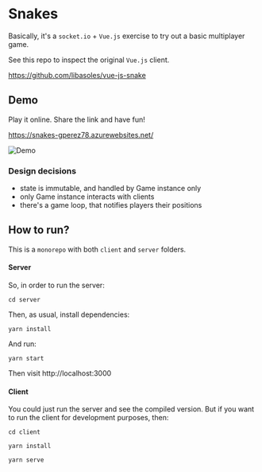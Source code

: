 # Snakes

Basically, it's a `socket.io` + `Vue.js` exercise to try out a basic multiplayer game.

See this repo to inspect the original `Vue.js` client.

https://github.com/libasoles/vue-js-snake

## Demo

Play it online. Share the link and have fun!

https://snakes-gperez78.azurewebsites.net/


![Demo](https://github.com/libasoles/vue-js-snakes-mutiplayer/blob/master/screenshot/demo.gif)


### Design decisions

- state is immutable, and handled by Game instance only
- only Game instance interacts with clients
- there's a game loop, that notifies players their positions

## How to run?

This is a `monorepo` with both `client` and `server` folders.

#### Server
So, in order to run the server:

`cd server`

Then, as usual, install dependencies:

`yarn install`

And run:

`yarn start`

Then visit http://localhost:3000

#### Client

You could just run the server and see the compiled version. But if you want to run the client for development purposes, then:

`cd client`

`yarn install`

`yarn serve`
